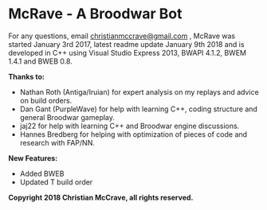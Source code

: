 # McRave - A Broodwar Bot
For any questions, email christianmccrave@gmail.com , McRave was started January 3rd 2017, latest readme update January 9th 2018 and is developed in C++ using Visual Studio Express 2013, BWAPI 4.1.2, BWEM 1.4.1 and BWEB 0.8.

**Thanks to:**
- Nathan Roth (Antiga/Iruian) for expert analysis on my replays and advice on build orders.
- Dan Gant (PurpleWave) for help with learning C++, coding structure and general Broodwar gameplay.
- jaj22 for help with learning C++ and Broodwar engine discussions.
- Hannes Bredberg for helping with optimization of pieces of code and research with FAP/NN.

**New Features:**
- Added BWEB
- Updated T build order

**Copyright 2018 Christian McCrave, all rights reserved.**

